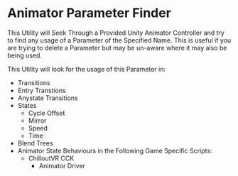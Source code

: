 # Animator Parameter Finder
This Utility will Seek Through a Provided Unity Animator Controller and try to find any usage of a Parameter of the Specified Name. This is useful if you are trying to delete a Parameter but may be un-aware where it may also be being used.

This Utility will look for the usage of this Parameter in:
- Transitions
- Entry Transtions
- Anystate Transitions
- States
   - Cycle Offset
   - Mirror
   - Speed
   - Time
- Blend Trees
- Animator State Behaviours in the Following Game Specific Scripts:
   - ChilloutVR CCK
      - Animator Driver
